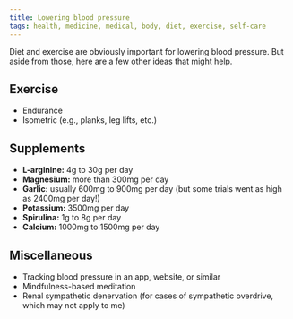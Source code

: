 ```yaml
---
title: Lowering blood pressure
tags: health, medicine, medical, body, diet, exercise, self-care
---
```


Diet and exercise are obviously important for lowering blood pressure. But aside from those, here are a few other ideas that might help.

## Exercise

- Endurance
- Isometric (e.g., planks, leg lifts, etc.)

## Supplements

- **L-arginine:** 4g to 30g per day
- **Magnesium:** more than 300mg per day
- **Garlic:** usually 600mg to 900mg per day (but some trials went as high as 2400mg per day!)
- **Potassium:** 3500mg per day
- **Spirulina:** 1g to 8g per day
- **Calcium:** 1000mg to 1500mg per day

## Miscellaneous

- Tracking blood pressure in an app, website, or similar
- Mindfulness-based meditation
- Renal sympathetic denervation (for cases of sympathetic overdrive, which may not apply to me)
